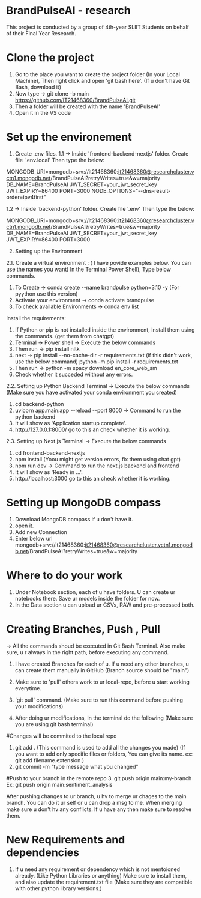 # BrandPulseAI - research
This project is conducted by a group of 4th-year SLIIT Students on behalf of their Final Year Research. 


# Clone the project

1. Go to the place you want to create the project folder (In your Local Machine), Then right click and open 'git bash here'. 
(If u don't have Git Bash, download it)
2. Now type -> git clone -b main https://github.com/IT21468360/BrandPulseAI.git
3. Then a folder will be created with the name 'BrandPulseAI'
4. Open it in the VS code

# Set up the environement

1. Create .env files.
1.1 -> Inside 'frontend-backend-nextjs' folder. 
       Create file '.env.local'
       Then type the below:
       
MONGODB_URI=mongodb+srv://it21468360:it21468360@researchcluster.vctn1.mongodb.net/BrandPulseAI?retryWrites=true&w=majority
DB_NAME=BrandPulseAI
JWT_SECRET=your_jwt_secret_key
JWT_EXPIRY=86400
PORT=3000
NODE_OPTIONS="--dns-result-order=ipv4first"


1.2 -> Inside 'backend-python' folder. 
       Create file '.env'
       Then type the below:
       
MONGODB_URI=mongodb+srv://it21468360:it21468360@researchcluster.vctn1.mongodb.net/BrandPulseAI?retryWrites=true&w=majority
DB_NAME=BrandPulseAI
JWT_SECRET=your_jwt_secret_key
JWT_EXPIRY=86400
PORT=3000

2. Setting up the Environment

2.1. Create a virtual environment : ( I have povide examples below. You can use the names you want)
In the Terminal Power Shell), Type below commands.
  1) To Create ->  conda create --name brandpulse python=3.10 -y (For pyython use this version)
  2) Activate your environment -> conda activate brandpulse
  3) To check available Environments -> conda env list

 
Install the requirements:
1. If Python or pip is not installed inside the environment, Install them using the commands. (get them from chatgpt)
2. Terminal -> Power shell -> Execute the below commands
3. Then run -> pip install nltk
4. next ->
pip install --no-cache-dir -r requirements.txt
 (if this didn't work, use the below command)
python -m pip install -r requirements.txt
5. Then run -> python -m spacy download en_core_web_sm
6. Check whether it succeded wiithout any errors. 


2.2. Setting up Python Backend
Terminal  -> Execute the below commands (Make sure you have activated your conda environment you created)
1) cd backend-python
2) uvicorn app.main:app --reload --port 8000    -> Command to run the python backend
3) It will show as 'Application startup complete'.
4) http://127.0.0.1:8000/  go to this an check whether it is working.

2.3. Setting up Next.js
Terminal -> Execute the below commands
1) cd frontend-backend-nextjs
2) npm install (Yoou might get version errors, fix them using chat gpt)
3) npm run dev    -> Command to run the next.js backend and frontend
4) It will show as 'Ready in ...'.
5) http://localhost:3000  go to this an check whether it is working.

# Setting up MongoDB compass 
1. Download MongoDB compass if u don't have it.
2. open it.
3. Add new Connection
4. Enter below url
mongodb+srv://it21468360:it21468360@researchcluster.vctn1.mongodb.net/BrandPulseAI?retryWrites=true&w=majority


# Where to do your work

1. Under Notebook section, each of u have folders. U can create ur notebooks there. Save ur models inside the folder for now. 
2. In the Data section u can upload ur CSVs, RAW and pre-processed both.

# Creating Branches, Push , Pull

 -> All the commands shoud be executed in Git Bash Terminal.
 Also make sure, u r always in the right path, before executing any command.
 
1. I have created Branches for each of u. If u need any other branches, u can create them manually in GitHub (Branch source should be "main")
2. Make sure to 'pull' others work to ur local-repo, before u start working everytime.
3. 'git pull' command. (Make sure to run this command before pushing your modifications)
   
4. After doing ur modifications,
In the terminal do the following (Make sure you are using git bash terminal)

#Changes will be commited to the local repo 
1. git add . (This command is used to add all the changes you made) (If you want to add only specific files or folders, You can give its name. ex: git add filename.extension ) 
2. git commit -m "type message what you changed"

#Push to your branch in the remote repo 
3. git push origin main:my-branch    
Ex: git push origin main:sentiment_analysis

After pushing changes to ur branch, u hv to merge ur chages to the main branch.
You can do it ur self or u can drop a msg to me.
When merging make sure u don't hv any conflicts. If u have any then make sure to resolve them.

# New Requirements and dependencies

1. If u need any requirement or dependency which is not mentoioned already.
(Like Python Libraries or anything)
Make sure to install them, and also update the requirement.txt file (Make sure they are compatible with other python library versions.)
